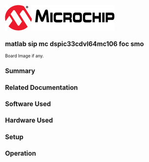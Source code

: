 <picture>
    <source media="(prefers-color-scheme: dark)" srcset="images/microchip_logo_white_red.png">
	<source media="(prefers-color-scheme: light)" srcset="images/microchip_logo_black_red.png">
    <img alt="Microchip Logo." src="images/microchip_logo_black_red.png">
</picture> 

## matlab sip mc dspic33cdvl64mc106 foc smo

Board Image if any.

## Summary


## Related Documentation


## Software Used 


## Hardware Used


## Setup


## Operation



